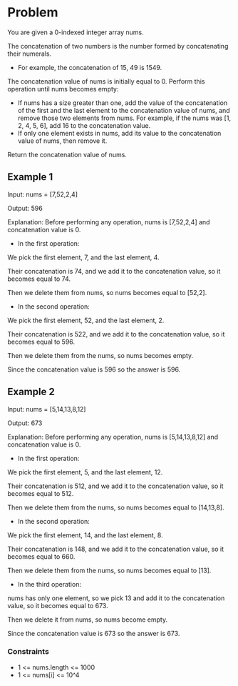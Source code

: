 # Problem

You are given a 0-indexed integer array nums.

The concatenation of two numbers is the number formed by concatenating their numerals.

- For example, the concatenation of 15, 49 is 1549.

The concatenation value of nums is initially equal to 0. Perform this operation until nums becomes empty:

- If nums has a size greater than one, add the value of the concatenation of the first and the last element to the concatenation value of nums, and remove those two elements from nums. For example, if the nums was [1, 2, 4, 5, 6], add 16 to the concatenation value.
- If only one element exists in nums, add its value to the concatenation value of nums, then remove it.

Return the concatenation value of nums.

## Example 1

Input: nums = [7,52,2,4]

Output: 596

Explanation: Before performing any operation, nums is [7,52,2,4] and concatenation value is 0.

 - In the first operation:

We pick the first element, 7, and the last element, 4.

Their concatenation is 74, and we add it to the concatenation value, so it becomes equal to 74.

Then we delete them from nums, so nums becomes equal to [52,2].

 - In the second operation:

We pick the first element, 52, and the last element, 2.

Their concatenation is 522, and we add it to the concatenation value, so it becomes equal to 596.

Then we delete them from the nums, so nums becomes empty.

Since the concatenation value is 596 so the answer is 596.

## Example 2

Input: nums = [5,14,13,8,12]

Output: 673

Explanation: Before performing any operation, nums is [5,14,13,8,12] and concatenation value is 0.

 - In the first operation:

We pick the first element, 5, and the last element, 12.

Their concatenation is 512, and we add it to the concatenation value, so it becomes equal to 512.

Then we delete them from the nums, so nums becomes equal to [14,13,8].

 - In the second operation:

We pick the first element, 14, and the last element, 8.

Their concatenation is 148, and we add it to the concatenation value, so it becomes equal to 660.

Then we delete them from the nums, so nums becomes equal to [13].

 - In the third operation:

nums has only one element, so we pick 13 and add it to the concatenation value, so it becomes equal to 673.

Then we delete it from nums, so nums become empty.

Since the concatenation value is 673 so the answer is 673.

### Constraints

- 1 <= nums.length <= 1000
- 1 <= nums[i] <= 10^4
